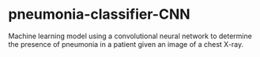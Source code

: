 # pneumonia-classifier-CNN
Machine learning model using a convolutional neural network to determine the presence of pneumonia in a patient given an image of a chest X-ray.
